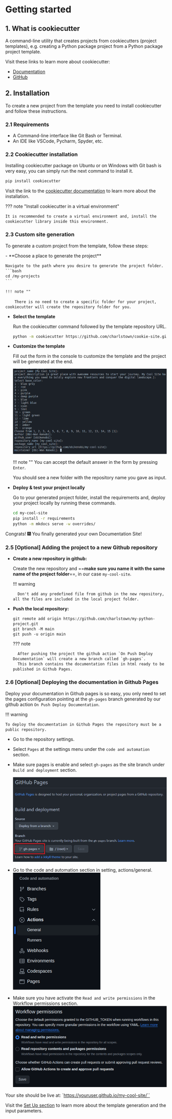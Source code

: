 # Getting started

## 1. What is cookiecutter

A command-line utility that creates projects from cookiecutters (project templates), e.g. creating a Python package project from a Python package project template.

Visit these links to learn more about cookiecutter:

- [Documentation](https://cookiecutter.readthedocs.io/)
- [GitHub](https://github.com/cookiecutter/cookiecutter)


## 2. Installation

To create a new project from the template you need to install cookiecutter and follow these instructions.

### 2.1 Requirements

- A Command-line interface like Git Bash or Terminal.
- An IDE like VSCode, Pycharm, Spyder, etc.

### 2.2 Cookiecutter installation

Installing cookiecutter package on Ubuntu or on Windows with Git bash is very easy, you can simply run the next command to install it.

```bash
pip install cookiecutter
```

Visit the link to the [cookiecutter documentation](https://cookiecutter.readthedocs.io/en/stable/installation.html#install-cookiecutter) to learn more about the installation.

??? note "Install cookiecutter in a virtual environment"

    It is recommended to create a virtual environment and, install the cookiecutter library inside this environment.


### 2.3 Custom site generation

To generate a custom project from the template, follow these steps:

<div class="steps" markdown>
- **Choose a place to generate the project**

    Navigate to the path where you desire to generate the project folder.
    ```bash
    cd /my-projects
    ```
    
    !!! note ""

        There is no need to create a specific folder for your project, cookiecutter will create the repository folder for you.

- **Select the template**
    
    Run the cookiecutter command followed by the template repository URL.
    ```bash
    python -m cookiecutter https://github.com/charlstown/cookie-site.git
    ```

- **Customize the template**

    Fill out the form in the console to customize the template and the project will be generated at the end.

    ![project-generation](/assets/images/ug-getting-started-cookiecutter-form.png)

    !!! note ""
        You can accept the default answer in the form by pressing `Enter`.

    You should see a new folder with the repository name you gave as input.

- **Deploy & test your project locally**

    Go to your generated project folder, install the requirements and, deploy your project locally by running these commands.

    ```bash
    cd my-cool-site
    pip install -r requirements
    python -m mkdocs serve -w overrides/
    ```

Congrats! :fireworks: You finally generated your own Documentation Site!

</div>

### 2.5 [Optional] Adding the project to a new Github repository

<div class="steps" markdown>

- **Create a new repository in github:**

    Create the new repository and ==**make sure you name it with the same name of the project folder**==, in our case `my-cool-site`.
    
    !!! warning

        Don't add any predefined file from github in the new repository, all the files are included in the local project folder.

- **Push the local repository:**

    ```
    git remote add origin https://github.com/charlstown/my-python-project.git
    git branch -M main
    git push -u origin main
    ```

    ??? note

        After pushing the project the github action `On Push Deploy Documentation` will create a new branch called `gh-pages`.
        This branch contains the documentation files in html ready to be published in Github Pages.

</div>

### 2.6 [Optional] Deploying the documentation in Github Pages

Deploy your documentation in Github pages is so easy, you only need to set the pages configuration pointing at the `gh-pages` branch generated by our github action `On Push Deploy Documentation`.


!!! warning

    To deploy the documentation in Github Pages the repository must be a public repository.

<div class="steps" markdown>

- Go to the repository settings.
- Select `Pages` at the settings menu under the `code and automation` section.
- Make sure pages is enable and select `gh-pages` as the site branch under `Build and deployment` section.

    ![gh-pages settings](/assets/images/captures/gs-ghpages-settings.png)

- Go to the code and automation section in setting, actions/general.
    ![nav-actions](/assets/images/captures/ug-getting-started-nav-actions.png)

- Make sure you have activate the `Read and write permissions` in the Workflow permissions section.
    ![workflow-permissions](/assets/images/captures/ug-getting-started-workflow-permissions.png)

Your site should be live at: `https://youruser.github.io/my-cool-site/``

</div>

Visit the [Set Up section](/user-guide/set-up/) to learn more about the template generation and the input parameters.
